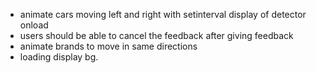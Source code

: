 - animate cars moving left and right with setinterval display of detector onload
- users should be able to cancel the feedback after giving feedback
- animate brands to move in same directions 
- loading display bg.